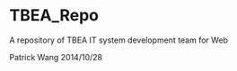 TBEA_Repo
=========

A repository of TBEA IT system development team for Web

Patrick Wang 2014/10/28
